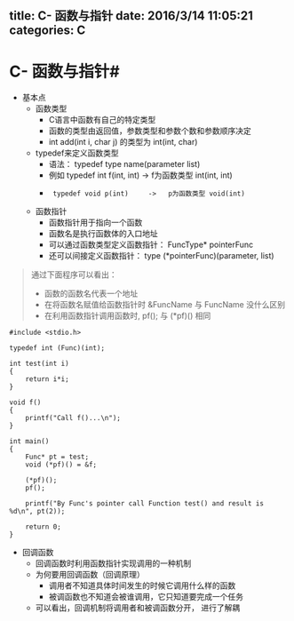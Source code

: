 title: C- 函数与指针
date: 2016/3/14 11:05:21  
categories: C
---


# C- 函数与指针#

- 基本点
	- 函数类型
		- C语言中函数有自己的特定类型
		- 函数的类型由返回值，参数类型和参数个数和参数顺序决定
		- int add(int i, char j) 的类型为  int(int, char)
	- typedef来定义函数类型
		- 语法： typedef type name(parameter list)
		- 例如 typedef int f(int, int)  ->  f为函数类型 int(int, int)
		-      typedef void p(int)     ->   p为函数类型 void(int)
	- 函数指针
		- 函数指针用于指向一个函数
		- 函数名是执行函数体的入口地址
		- 可以通过函数类型定义函数指针： FuncType* pointerFunc
		- 还可以间接定义函数指针：   type (*pointerFunc)(parameter, list)
	

> 通过下面程序可以看出：
> 
> - 函数的函数名代表一个地址
> - 在将函数名赋值给函数指针时  &FuncName 与 FuncName 没什么区别
> - 在利用函数指针调用函数时,  pf(); 与 (*pf)()  相同

	#include <stdio.h> 
	
	typedef int (Func)(int);
	
	int test(int i)
	{
		return i*i;
	}
	
	void f()
	{
		printf("Call f()...\n");
	}
	
	int main()
	{
		Func* pt = test; 
		void (*pf)() = &f;
		
		(*pf)();
		pf();
		
		printf("By Func's pointer call Function test() and result is %d\n", pt(2));
		
		return 0;
	}

- 回调函数
	- 回调函数时利用函数指针实现调用的一种机制
	- 为何要用回调函数（回调原理）
		- 调用者不知道具体时间发生的时候它调用什么样的函数
		- 被调函数也不知道会被谁调用，它只知道要完成一个任务
	- 可以看出，回调机制将调用者和被调函数分开， 进行了解耦


